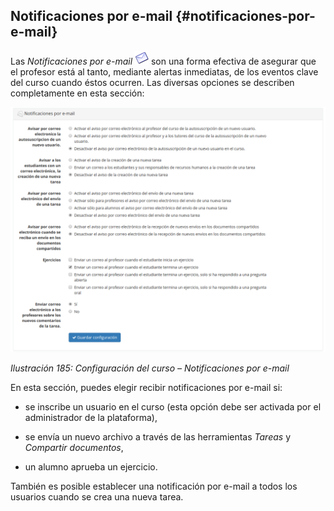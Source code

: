 ## Notificaciones por e-mail {#notificaciones-por-e-mail}

Las _Notificaciones por e-mail_ ![](../assets/graphics324.png) son una forma efectiva de asegurar que el profesor está al tanto, mediante alertas inmediatas, de los eventos clave del curso cuando éstos ocurren. Las diversas opciones se describen completamente en esta sección:

![](../assets/images243.png)

*Ilustración 185: Configuración del curso – Notificaciones por e-mail*

En esta sección, puedes elegir recibir notificaciones por e-mail si:

*   se inscribe un usuario en el curso (esta opción debe ser activada por el administrador de la plataforma),

*   se envía un nuevo archivo a través de las herramientas _Tareas_ y _Compartir documentos_,

*   un alumno aprueba un ejercicio.

También es posible establecer una notificación por e-mail a todos los usuarios cuando se crea una nueva tarea.